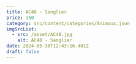 ```yaml
---
title: AC48 - Sanglier
price: 150
category: src/content/categories/Animaux.json
imgSrcList:
  - src: /asset/AC48.jpg
    alt: AC48 - Sanglier
date: 2024-05-30T12:43:16.401Z
draft: false
---
```


